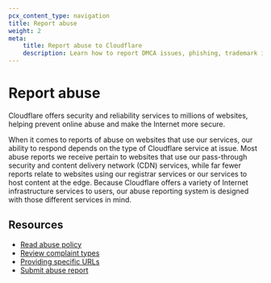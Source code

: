 ```yaml
---
pcx_content_type: navigation
title: Report abuse
weight: 2
meta:
    title: Report abuse to Cloudflare
    description: Learn how to report DMCA issues, phishing, trademark infringement, malware sites, child exploitation material, and more to Cloudflare’s Trust and Safety team.
---
```


# Report abuse

Cloudflare offers security and reliability services to millions of websites, helping prevent online abuse and make the Internet more secure. 

When it comes to reports of abuse on websites that use our services, our ability to respond depends on the type of Cloudflare service at issue. Most abuse reports we receive pertain to websites that use our pass-through security and content delivery network (CDN) services, while far fewer reports relate to websites using our registrar services or our services to host content at the edge. Because Cloudflare offers a variety of Internet infrastructure services to users, our abuse reporting system is designed with those different services in mind.

## Resources

- [Read abuse policy](https://www.cloudflare.com/trust-hub/abuse-approach/)
- [Review complaint types](/fundamentals/reference/report-abuse/complaint-types/)
- [Providing specific URLs](/fundamentals/reference/report-abuse/provide-specific-urls/)
- [Submit abuse report](https://www.cloudflare.com/abuse/form)